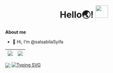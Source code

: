 <!---
- 👀 I’m interested in ...
- 💞️ I’m looking to collaborate on ...
- 📫 How to reach me ...
- 🌱 I’m currently learning PHP and Kotlin
salsabilaSyifa/salsabilaSyifa is a ✨ special ✨ repository because its `README.md` (this file) appears on your GitHub profile.
You can click the Preview link to take a look at your changes.

https://github.com/salsabilaSyifa/github-readme-activity-graph 
<a href="https://github.com/salsabilaSyifa/github-readme-activity-graph"><img alt="salsabilaSyifa's Activity Graph" src="https://activity-graph.herokuapp.com/graph?username=salsabilaSyifa&theme=dracula" /></a>

<a><img align="center" src="https://readme-jokes.vercel.app/api?bgColor=%23fffefe&borderColor=%23d9d8d8&qColor=%234e7df3&aColor=%23c792ea" /></a> 
--->

<h1 align="center">
  Hello🌏!
  <img src="https://media.giphy.com/media/4QLseO7ZLaykv73Jca/giphy.gif" width="40">
</h1>

**About me**

- 👋 Hi, I’m @salsabilaSyifa

 
| <a href="https://github.com/salsabilaSyifa/github-readme-stats"><img align="center" src="https://bad-apple-github-readme.vercel.app/api?show_bg=1&username=salsabilaSyifa&show_icons=true&theme=buefy&hide_border=true" /></a> | <a href="https://github.com/salsabilaSyifa/github-readme-stats"><img align="center" src="https://github-readme-stats.vercel.app/api/top-langs/?username=salsabilaSyifa&layout=compact&theme=buefy&hide_border=true" /></a> |
| ------------- | ------------- |



<a href="https://github.com/piyushsuthar/github-readme-quotes"><img align="center" src="https://quotes-github-readme.vercel.app/api?type=horizontal" /></a> 
[![Typing SVG](https://readme-typing-svg.herokuapp.com?center=true&vCenter=true&lines=Just+Keep+Alive;Keep+Calm+and+Love+Coding)](https://git.io/typing-svg)
